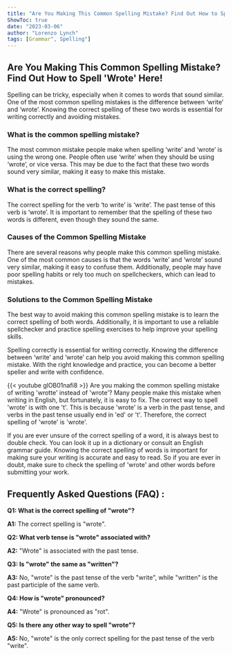 ```yaml
---
title: "Are You Making This Common Spelling Mistake? Find Out How to Spell 'Wrote' Here!"
ShowToc: true 
date: "2023-03-06"
author: "Lorenzo Lynch" 
tags: [Grammar", Spelling"]
---
```

## Are You Making This Common Spelling Mistake? Find Out How to Spell 'Wrote' Here!

Spelling can be tricky, especially when it comes to words that sound similar. One of the most common spelling mistakes is the difference between ‘write’ and ‘wrote’. Knowing the correct spelling of these two words is essential for writing correctly and avoiding mistakes.

### What is the common spelling mistake?

The most common mistake people make when spelling ‘write’ and ‘wrote’ is using the wrong one. People often use ‘write’ when they should be using ‘wrote’, or vice versa. This may be due to the fact that these two words sound very similar, making it easy to make this mistake.

### What is the correct spelling?

The correct spelling for the verb ‘to write’ is ‘write’. The past tense of this verb is ‘wrote’. It is important to remember that the spelling of these two words is different, even though they sound the same.

### Causes of the Common Spelling Mistake

There are several reasons why people make this common spelling mistake. One of the most common causes is that the words ‘write’ and ‘wrote’ sound very similar, making it easy to confuse them. Additionally, people may have poor spelling habits or rely too much on spellcheckers, which can lead to mistakes.

### Solutions to the Common Spelling Mistake

The best way to avoid making this common spelling mistake is to learn the correct spelling of both words. Additionally, it is important to use a reliable spellchecker and practice spelling exercises to help improve your spelling skills.

Spelling correctly is essential for writing correctly. Knowing the difference between ‘write’ and ‘wrote’ can help you avoid making this common spelling mistake. With the right knowledge and practice, you can become a better speller and write with confidence.

{{< youtube glOB01nafi8 >}} 
Are you making the common spelling mistake of writing 'wrotte' instead of 'wrote'? Many people make this mistake when writing in English, but fortunately, it is easy to fix. The correct way to spell 'wrote' is with one 't'. This is because 'wrote' is a verb in the past tense, and verbs in the past tense usually end in 'ed' or 't'. Therefore, the correct spelling of 'wrote' is 'wrote'. 

If you are ever unsure of the correct spelling of a word, it is always best to double check. You can look it up in a dictionary or consult an English grammar guide. Knowing the correct spelling of words is important for making sure your writing is accurate and easy to read. So if you are ever in doubt, make sure to check the spelling of 'wrote' and other words before submitting your work.

## Frequently Asked Questions (FAQ) :
**Q1: What is the correct spelling of "wrote"?**

**A1:** The correct spelling is "wrote".

**Q2: What verb tense is "wrote" associated with?**

**A2:** "Wrote" is associated with the past tense.

**Q3: Is "wrote" the same as "written"?**

**A3:** No, "wrote" is the past tense of the verb "write", while "written" is the past participle of the same verb.

**Q4: How is "wrote" pronounced?**

**A4:** "Wrote" is pronounced as "rot".

**Q5: Is there any other way to spell "wrote"?**

**A5:** No, "wrote" is the only correct spelling for the past tense of the verb "write".





